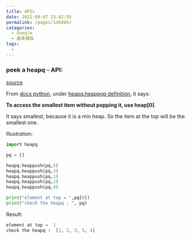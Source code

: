 ```yaml
---
title: APIs
date: 2022-09-07 23:42:55
permalink: /pages/1d6945/
categories:
  - Google
  - 基本模版
tags:
  - 
---
```

### peek a heapq - API:

[source](https://stackoverflow.com/questions/64246136/how-to-access-the-top-element-in-heapq-without-deleting-popping-it-python)


From [docs python](https://docs.python.org/3/library/heapq.html), under [heapq.heappop definition](https://docs.python.org/3/library/heapq.html#heapq.heappop), it says:

**To access the smallest item without popping it, use heap[0]**.

It says smallest, because it is a min heap. So the item at the top will be the smallest one.

Illustration:


```python
import heapq

pq = []

heapq.heappush(pq,5)
heapq.heappush(pq,3)
heapq.heappush(pq,1)
heapq.heappush(pq,2)
heapq.heappush(pq,4)

print("element at top = ",pq[0])
print("check the heapq : ", pq)

```

Result:

```python
element at top =  1                                                                                        
check the heapq :  [1, 2, 3, 5, 4]
```